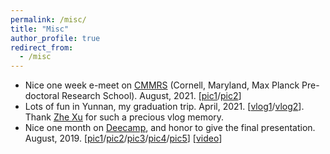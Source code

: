 ```yaml
---
permalink: /misc/
title: "Misc"
author_profile: true
redirect_from: 
  - /misc
---
```


* Nice one week e-meet on <a href="https://cmmrs.mpi-sws.org">CMMRS</a> (Cornell, Maryland, Max Planck Pre-doctoral Research School). August, 2021. [<a href="https://j-zin.github.io/files/images/cmmrs1.jpeg">pic1</a>/<a href="https://j-zin.github.io/files/images/cmmrs2.jpeg">pic2</a>]
* Lots of fun in Yunnan, my graduation trip. April, 2021. [<a href="https://www.bilibili.com/video/BV1bv411V7rr?spm_id_from=333.999.0.0">vlog1</a>/<a href="https://www.bilibili.com/video/BV13v411H7A9?spm_id_from=333.999.0.0">vlog2</a>]. Thank <a href="https://lemoshu.github.io">Zhe Xu</a> for such a precious vlog memory.
* Nice one month on <a href="https://deecamp.com/#/activityDetails?id=3">Deecamp</a>, and honor to give the final presentation. August, 2019. [<a href="https://j-zin.github.io/files/images/deecamp1.jpeg">pic1</a>/<a href="https://j-zin.github.io/files/images/deecamp2.jpeg">pic2</a>/<a href="https://j-zin.github.io/files/images/deecamp3.jpeg">pic3</a>/<a href="https://j-zin.github.io/files/images/deecamp4.jpeg">pic4</a>/<a href="https://j-zin.github.io/files/images/deecamp5.jpeg">pic5</a>] [<a href="https://www.bilibili.com/video/av64342295">video</a>]


